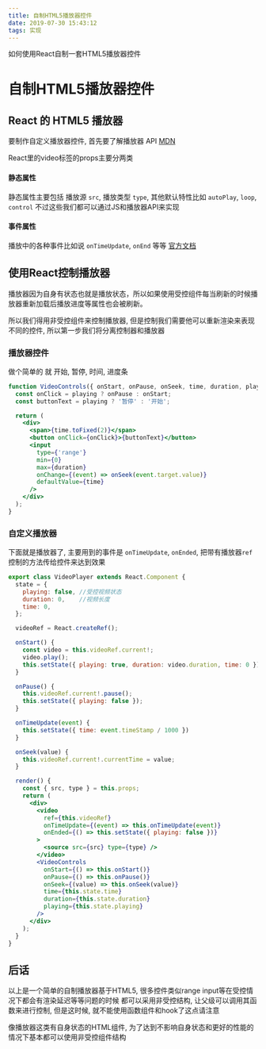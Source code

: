 ```yaml
---
title: 自制HTML5播放器控件
date: 2019-07-30 15:43:12
tags: 实现
---
```


如何使用React自制一套HTML5播放器控件

<!-- more -->

# 自制HTML5播放器控件

## React 的 HTML5 播放器

要制作自定义播放器控件, 首先要了解播放器 API [MDN](https://developer.mozilla.org/en-US/docs/Web/HTML/Element/video)

React里的video标签的props主要分两类

#### 静态属性
静态属性主要包括 播放源 `src`, 播放类型 `type`, 其他默认特性比如 `autoPlay`, `loop`, `control` 不过这些我们都可以通过JS和播放器API来实现

#### 事件属性
播放中的各种事件比如说 `onTimeUpdate`, `onEnd` 等等 [官方文档](https://reactjs.org/docs/events.html#media-events)


## 使用React控制播放器

播放器因为自身有状态也就是播放状态，所以如果使用受控组件每当刷新的时候播放器重新加载后播放进度等属性也会被刷新。

所以我们得用非受控组件来控制播放器, 但是控制我们需要他可以重新渲染来表现不同的控件, 所以第一步我们将分离控制器和播放器

### 播放器控件
做个简单的 就 开始, 暂停, 时间, 进度条
```jsx
function VideoControls({ onStart, onPause, onSeek, time, duration, playing }) {
  const onClick = playing ? onPause : onStart;
  const buttonText = playing ? '暂停' : '开始';

  return (
    <div>
      <span>{time.toFixed(2)}</span>
      <button onClick={onClick}>{buttonText}</button>
      <input 
        type={'range'} 
        min={0} 
        max={duration}
        onChange={(event) => onSeek(event.target.value)}
        defaultValue={time}
      />
    </div>
  );
}
```

### 自定义播放器
下面就是播放器了, 主要用到的事件是 `onTimeUpdate`, `onEnded`, 把带有播放器`ref`控制的方法传给控件来达到效果

```jsx
export class VideoPlayer extends React.Component {
  state = {
    playing: false, //受控视频状态
    duration: 0,    //视频长度
    time: 0,
  };

  videoRef = React.createRef();

  onStart() {
    const video = this.videoRef.current!;
    video.play();
    this.setState({ playing: true, duration: video.duration, time: 0 });
  }

  onPause() {
    this.videoRef.current!.pause();
    this.setState({ playing: false });
  }

  onTimeUpdate(event) {
    this.setState({ time: event.timeStamp / 1000 })
  }

  onSeek(value) {
    this.videoRef.current!.currentTime = value;
  }

  render() {
    const { src, type } = this.props;
    return (
      <div>
        <video 
          ref={this.videoRef}
          onTimeUpdate={(event) => this.onTimeUpdate(event)} 
          onEnded={() => this.setState({ playing: false })}
        >
          <source src={src} type={type} />
        </video>
        <VideoControls
          onStart={() => this.onStart()}
          onPause={() => this.onPause()}
          onSeek={(value) => this.onSeek(value)}
          time={this.state.time}
          duration={this.state.duration}
          playing={this.state.playing}
        />
      </div>
    );
  }
}
```

## 后话
以上是一个简单的自制播放器基于HTML5, 很多控件类似range input等在受控情况下都会有渲染延迟等等问题的时候
都可以采用非受控结构, 让父级可以调用其函数来进行控制, 但是这时候, 就不能使用函数组件和hook了这点请注意

像播放器这类有自身状态的HTML组件, 为了达到不影响自身状态和更好的性能的情况下基本都可以使用非受控组件结构